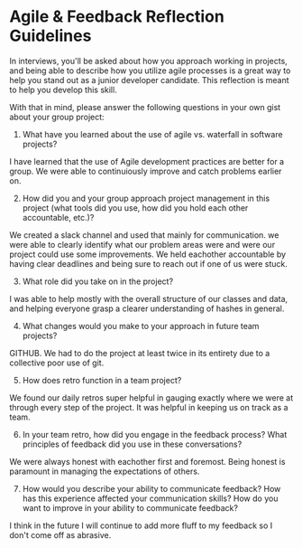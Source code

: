 # Agile & Feedback Reflection Guidelines
In interviews, you'll be asked about how you approach working in projects, and being able to describe how you utilize agile processes is a great way to help you stand out as a junior developer candidate. This reflection is meant to help you develop this skill.

With that in mind, please answer the following questions in your own gist about your group project:

1. What have you learned about the use of agile vs. waterfall in software projects? 

I have learned that the use of Agile development practices are better for a group. We were able to continuiously improve and catch problems earlier on.

2. How did you and your group approach project management in this project (what tools did you use, how did you hold each other accountable, etc.)?

We created a slack channel and used that mainly for communication. we were able to clearly identify what our problem areas were and were our project could use some improvements. We held eachother accountable by having clear deadlines and being sure to reach out if one of us were stuck.

3. What role did you take on in the project? 

I was able to help mostly with the overall structure of our classes and data, and helping everyone grasp a clearer understanding of hashes in general. 

4. What changes would you make to your approach in future team projects?

GITHUB. We had to do the project at least twice in its entirety due to a collective poor use of git. 

5. How does retro function in a team project?

We found our daily retros super helpful in gauging exactly where we were at through every step of the project. It was helpful in keeping us on track as a team.

6. In your team retro, how did you engage in the feedback process? What principles of feedback did you use in these conversations?

We were always honest with eachother first and foremost. Being honest is paramount in managing the expectations of others. 

7. How would you describe your ability to communicate feedback? How has this experience affected your communication skills? How do you want to improve in your ability to communicate feedback?

I think in the future I will continue to add more fluff to my feedback so I don't come off as abrasive. 
